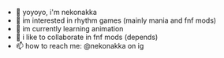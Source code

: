 - 👋 yoyoyo, i'm nekonakka
- 👀 im interested in rhythm games (mainly mania and fnf mods)
- 🌱 im currently learning animation
- 💞️ i like to collaborate in fnf mods (depends)
- 📫 how to reach me: @nekonakka on ig

